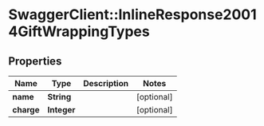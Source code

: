 # SwaggerClient::InlineResponse20014GiftWrappingTypes

## Properties
Name | Type | Description | Notes
------------ | ------------- | ------------- | -------------
**name** | **String** |  | [optional] 
**charge** | **Integer** |  | [optional] 



